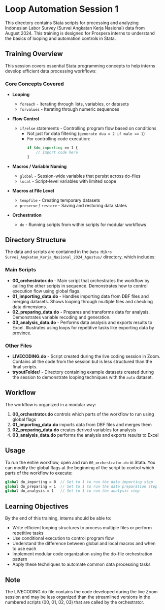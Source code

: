 # Loop Automation Session 1

This directory contains Stata scripts for processing and analyzing Indonesian Labor Survey (Survei Angkatan Kerja Nasional) data from August 2024. This training is designed for Prospera interns to understand the basics of looping and automation controls in Stata.

## Training Overview

This session covers essential Stata programming concepts to help interns develop efficient data processing workflows:

### Core Concepts Covered

- **Looping**
  - `foreach` - Iterating through lists, variables, or datasets
  - `forvalues` - Iterating through numeric sequences
  
- **Flow Control**
  - `if/else` statements - Controlling program flow based on conditions
    - Not just for data filtering (`generate dua = 2 if male == 1`)
    - For controlling code execution:
      ```stata
      if $do_importing == 1 {
          // Import code here
      }
      ```
  
- **Macros / Variable Naming**
  - `global` - Session-wide variables that persist across do-files
  - `local` - Script-level variables with limited scope
  
- **Macros at File Level**
  - `tempfile` - Creating temporary datasets
  - `preserve` / `restore` - Saving and restoring data states
  
- **Orchestration**
  - `do` - Running scripts from within scripts for modular workflows

## Directory Structure

The data and scripts are contained in the `Data Mikro Survei_Angkatan_Kerja_Nasional_2024_Agustus/` directory, which includes:

### Main Scripts

- **00_orchestrator.do** - Main script that orchestrates the workflow by calling the other scripts in sequence. Demonstrates how to control execution flow using global flags.
- **01_importing_data.do** - Handles importing data from DBF files and merging datasets. Shows looping through multiple files and checking data dimensions.
- **02_preparing_data.do** - Prepares and transforms data for analysis. Demonstrates variable recoding and generation.
- **03_analysis_data.do** - Performs data analysis and exports results to Excel. Illustrates using loops for repetitive tasks like exporting data by province.

### Other Files

- **LIVECODING.do** - Script created during the live coding session in Zoom. Contains all the code from the session but is less structured than the final scripts.
- **tryoutFolder/** - Directory containing example datasets created during the session to demonstrate looping techniques with the `auto` dataset.

## Workflow

The workflow is organized in a modular way:

1. **00_orchestrator.do** controls which parts of the workflow to run using global flags
2. **01_importing_data.do** imports data from DBF files and merges them
3. **02_preparing_data.do** creates derived variables for analysis
4. **03_analysis_data.do** performs the analysis and exports results to Excel

## Usage

To run the entire workflow, open and run `00_orchestrator.do` in Stata. You can modify the global flags at the beginning of the script to control which parts of the workflow to execute:

```stata
global do_importing = 0  // Set to 1 to run the data importing step
global do_preparing = 1  // Set to 1 to run the data preparation step
global do_analysis = 1   // Set to 1 to run the analysis step
```

## Learning Objectives

By the end of this training, interns should be able to:
- Write efficient looping structures to process multiple files or perform repetitive tasks
- Use conditional execution to control program flow
- Understand the difference between global and local macros and when to use each
- Implement modular code organization using the do-file orchestration pattern
- Apply these techniques to automate common data processing tasks

## Note

The LIVECODING.do file contains the code developed during the live Zoom session and may be less organized than the streamlined versions in the numbered scripts (00, 01, 02, 03) that are called by the orchestrator. 